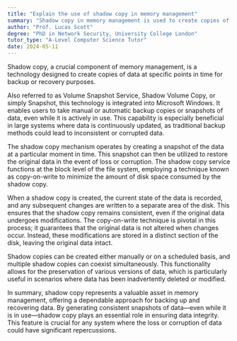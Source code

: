 ```yaml
---
title: "Explain the use of shadow copy in memory management"
summary: "Shadow copy in memory management is used to create copies of data at specific points in time for backup or recovery purposes."
author: "Prof. Lucas Scott"
degree: "PhD in Network Security, University College London"
tutor_type: "A-Level Computer Science Tutor"
date: 2024-05-11
---
```


Shadow copy, a crucial component of memory management, is a technology designed to create copies of data at specific points in time for backup or recovery purposes.

Also referred to as Volume Snapshot Service, Shadow Volume Copy, or simply Snapshot, this technology is integrated into Microsoft Windows. It enables users to take manual or automatic backup copies or snapshots of data, even while it is actively in use. This capability is especially beneficial in large systems where data is continuously updated, as traditional backup methods could lead to inconsistent or corrupted data.

The shadow copy mechanism operates by creating a snapshot of the data at a particular moment in time. This snapshot can then be utilized to restore the original data in the event of loss or corruption. The shadow copy service functions at the block level of the file system, employing a technique known as copy-on-write to minimize the amount of disk space consumed by the shadow copy.

When a shadow copy is created, the current state of the data is recorded, and any subsequent changes are written to a separate area of the disk. This ensures that the shadow copy remains consistent, even if the original data undergoes modifications. The copy-on-write technique is pivotal in this process; it guarantees that the original data is not altered when changes occur. Instead, these modifications are stored in a distinct section of the disk, leaving the original data intact.

Shadow copies can be created either manually or on a scheduled basis, and multiple shadow copies can coexist simultaneously. This functionality allows for the preservation of various versions of data, which is particularly useful in scenarios where data has been inadvertently deleted or modified.

In summary, shadow copy represents a valuable asset in memory management, offering a dependable approach for backing up and recovering data. By generating consistent snapshots of data—even while it is in use—shadow copy plays an essential role in ensuring data integrity. This feature is crucial for any system where the loss or corruption of data could have significant repercussions.
    